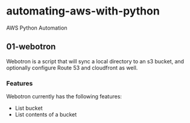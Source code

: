 # automating-aws-with-python
AWS Python Automation

## 01-webotron

Webotron is a script that will sync a local directory to an s3 bucket, and optionally configure Route 53
and cloudfront as well.

### Features

Webotron currently has the following features:

- List bucket
- List contents of a bucket
